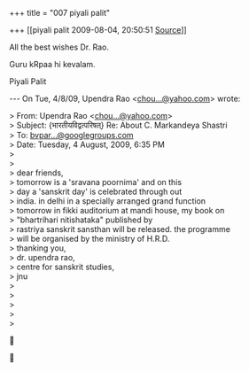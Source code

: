 +++
title = "007 piyali palit"

+++
[[piyali palit	2009-08-04, 20:50:51 [Source](https://groups.google.com/g/bvparishat/c/zWsjib0cC50)]]



  
All the best wishes Dr. Rao.  
  
Guru kRpaa hi kevalam.  
  
Piyali Palit  
  
--- On Tue, 4/8/09, Upendra Rao \<[chou...@yahoo.com]()\> wrote:  

  
\> From: Upendra Rao \<[chou...@yahoo.com]()\>  
\> Subject: {भारतीयविद्वत्परिषत्} Re: About C. Markandeya Shastri  
\> To: [bvpar...@googlegroups.com]()  
\> Date: Tuesday, 4 August, 2009, 6:35 PM  
\>  
\>  
\> dear friends,  
\> tomorrow is a 'sravana poornima' and on this  
\> day a 'sanskrit day' is celebrated through out  
\> india. in delhi in a specially arranged grand function  
\> tomorrow in fikki auditorium at mandi house, my book on  
\> "bhartrihari nitishataka" published by  
\> rastriya sanskrit sansthan will be released. the programme  
\> will be organised by the ministry of H.R.D.  
\> thanking you,  
\> dr. upendra rao,  
\> centre for sanskrit studies,  
\> jnu  
\>  
\>  
\>  
\>  
\>  





